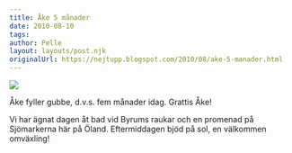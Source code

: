 ```yaml
---
title: Åke 5 månader
date: 2010-08-10
tags: 	
author: Pelle
layout: layouts/post.njk
originalUrl: https://nejtupp.blogspot.com/2010/08/ake-5-manader.html
---
```


<p class="mobile-photo"><img src="../../../img/2010/08/bild-777124.JPG"></p>Åke fyller gubbe, d.v.s. fem månader idag. Grattis Åke!<p>Vi har ägnat dagen åt bad vid Byrums raukar och en promenad på Sjömarkerna här på Öland. Eftermiddagen bjöd på sol, en välkommen omväxling!</p>
